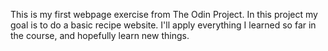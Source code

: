 This is my first webpage exercise from The Odin Project.
In this project my goal is to do a basic recipe website. I'll apply everything I learned so far 
in the course, and hopefully learn new things.